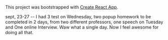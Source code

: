 This project was bootstrapped with [Create React App](https://github.com/facebookincubator/create-react-app).

sept, 23-27 -- I had 3 test on Wednesday, two popup homework to be completed in 2 days, from two different professors, one speech on Tuesday and One online Interview. Waw what a single day. Now I feel awesome for doing all that. 
